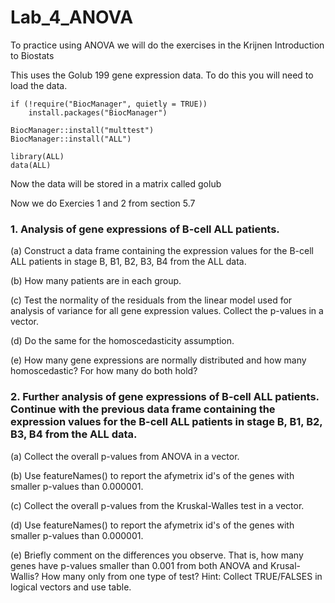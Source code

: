 # Lab_4_ANOVA

To practice using ANOVA we will do the exercises in the Krijnen Introduction to Biostats 

This uses the Golub 199 gene expression data. To do this you will need to load the data. 

```
if (!require("BiocManager", quietly = TRUE))
    install.packages("BiocManager")

BiocManager::install("multtest")
BiocManager::install("ALL")

library(ALL)
data(ALL)
```
Now the data will be stored in a matrix called golub

Now we do Exercies 1 and 2 from section 5.7


### 1. Analysis of gene expressions of B-cell ALL patients.

(a) Construct a data frame containing the expression values for the B-cell ALL patients in stage B, B1, B2, B3, B4 from the ALL data.

(b) How many patients are in each group.

(c) Test the normality of the residuals from the linear model used for analysis of variance for all gene expression values. Collect the p-values in a vector.

(d) Do the same for the homoscedasticity assumption.

(e) How many gene expressions are normally distributed and how many homoscedastic? For how many do both hold?


### 2. Further analysis of gene expressions of B-cell ALL patients. Continue with the previous data frame containing the expression values for the B-cell ALL patients in stage B, B1, B2, B3, B4 from the ALL data.

(a) Collect the overall p-values from ANOVA in a vector.

(b) Use featureNames() to report the afymetrix id's of the genes with smaller p-values than 0.000001.

(c) Collect the overall p-values from the Kruskal-Walles test in a vector.

(d) Use featureNames() to report the afymetrix id's of the genes with smaller p-values than 0.000001.

(e) Briefly comment on the differences you observe. That is, how many genes have p-values smaller than 0.001 from both ANOVA and Krusal-Wallis? How many only from one type of test? Hint: Collect TRUE/FALSES in logical vectors and use table.
